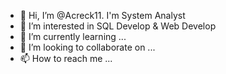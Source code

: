 - 👋 Hi, I’m @Acreck11. I'm System Analyst
- 👀 I’m interested in SQL Develop & Web Develop
- 🌱 I’m currently learning ...
- 💞️ I’m looking to collaborate on ...
- 📫 How to reach me ...

<!---
Acreck11/Acreck11 is a ✨ special ✨ repository because its `README.md` (this file) appears on your GitHub profile.
You can click the Preview link to take a look at your changes.
--->
